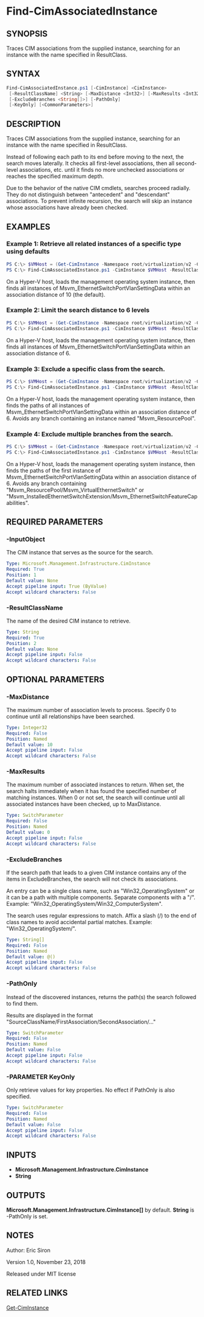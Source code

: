 # Find-CimAssociatedInstance

## SYNOPSIS

Traces CIM associations from the supplied instance, searching for an instance with the name specified in ResultClass.

## SYNTAX

```PowerShell
Find-CimAssociatedInstance.ps1 [-CimInstance] <CimInstance>
 [-ResultClassName] <String> [-MaxDistance <Int32>] [-MaxResults <Int32>]
 [-ExcludeBranches <String[]>] [-PathOnly]
 [-KeyOnly] [<CommonParameters>]
```

## DESCRIPTION

Traces CIM associations from the supplied instance, searching for an instance with the name specified in ResultClass.

Instead of following each path to its end before moving to the next, the search moves laterally. It checks all first-level associations, then all second-level associations, etc. until it finds no more unchecked associations or reaches the specified maximum depth.

Due to the behavior of the native CIM cmdlets, searches proceed radially. They do not distinguish between "antecedent" and "descendant" associations. To prevent infinite recursion, the search will skip an instance whose associations have already been checked.

## EXAMPLES

### Example 1: Retrieve all related instances of a specific type using defaults

```PowerShell
PS C:\> $VMHost = (Get-CimInstance -Namespace root/virtualization/v2 -ClassName Msvm_ComputerSystem)[0]
PS C:\> Find-CimAssociatedInstance.ps1 -CimInstance $VMHost -ResultClassName Msvm_EthernetSwitchPortVlanSettingData
```

On a Hyper-V host, loads the management operating system instance, then finds all instances of Msvm_EthernetSwitchPortVlanSettingData within an association distance of 10 (the default).

### Example 2: Limit the search distance to 6 levels

```PowerShell
PS C:\> $VMHost = (Get-CimInstance -Namespace root/virtualization/v2 -ClassName Msvm_ComputerSystem)[0]
PS C:\> Find-CimAssociatedInstance.ps1 -CimInstance $VMHost -ResultClassName Msvm_EthernetSwitchPortVlanSettingData -MaxDistance 6
```

On a Hyper-V host, loads the management operating system instance, then finds all instances of Msvm_EthernetSwitchPortVlanSettingData within an association distance of 6.

### Example 3: Exclude a specific class from the search.

```PowerShell
PS C:\> $VMHost = (Get-CimInstance -Namespace root/virtualization/v2 -ClassName Msvm_ComputerSystem)[0]
PS C:\> Find-CimAssociatedInstance.ps1 -CimInstance $VMHost -ResultClassName Msvm_EthernetSwitchPortVlanSettingData -MaxDistance 6 -ExcludeBranches 'Msvm_ResourcePool' -PathOnly
```

On a Hyper-V host, loads the management operating system instance, then finds the paths of all instances of Msvm_EthernetSwitchPortVlanSettingData within an association distance of 6. Avoids any branch containing an instance named "Msvm_ResourcePool".

### Example 4: Exclude multiple branches from the search.

```PowerShell
PS C:\> $VMHost = (Get-CimInstance -Namespace root/virtualization/v2 -ClassName Msvm_ComputerSystem)[0]
PS C:\> Find-CimAssociatedInstance.ps1 -CimInstance $VMHost -ResultClassName Msvm_EthernetSwitchPortVlanSettingData -MaxDistance 6 -ExcludeBranches 'Msvm_ResourcePool/Msvm_VirtualEthernetSwitch', 'Msvm_InstalledEthernetSwitchExtension/Msvm_EthernetSwitchFeatureCapabilities' -PathOnly -MaximumResults 1
```

On a Hyper-V host, loads the management operating system instance, then finds the paths of the first instance of Msvm_EthernetSwitchPortVlanSettingData within an association distance of 6. Avoids any branch containing "Msvm_ResourcePool/Msvm_VirtualEthernetSwitch" or "Msvm_InstalledEthernetSwitchExtension/Msvm_EthernetSwitchFeatureCapabilities".

## REQUIRED PARAMETERS

### -InputObject

The CIM instance that serves as the source for the search.

```yaml
Type: Microsoft.Management.Infrastructure.CimInstance
Required: True
Position: 1
Default value: None
Accept pipeline input: True (ByValue)
Accept wildcard characters: False
```

### -ResultClassName

The name of the desired CIM instance to retrieve.

```yaml
Type: String
Required: True
Position: 2
Default value: None
Accept pipeline input: False
Accept wildcard characters: False
```

## OPTIONAL PARAMETERS

### -MaxDistance

The maximum number of association levels to process.
Specify 0 to continue until all relationships have been searched.

```yaml
Type: Integer32
Required: False
Position: Named
Default value: 10
Accept pipeline input: False
Accept wildcard characters: False
```

### -MaxResults

The maximum number of associated instances to return.
When set, the search halts immediately when it has found the specified number of matching instances.
When 0 or not set, the search will continue until all associated instances have been checked, up to MaxDistance.

```yaml
Type: SwitchParameter
Required: False
Position: Named
Default value: 0
Accept pipeline input: False
Accept wildcard characters: False
```

### -ExcludeBranches

If the search path that leads to a given CIM instance contains any of the items in ExcludeBranches, the search will not check its associations.

An entry can be a single class name, such as "Win32_OperatingSystem" or it can be a path with multiple components. Separate components with a "/". Example: "Win32_OperatingSystem/Win32_ComputerSystem".

The search uses regular expressions to match. Affix a slash (/) to the end of class names to avoid accidental partial matches. Example: "Win32_OperatingSystem/".

```yaml
Type: String[]
Required: False
Position: Named
Default value: @()
Accept pipeline input: False
Accept wildcard characters: False
```

### -PathOnly

Instead of the discovered instances, returns the path(s) the search followed to find them.

Results are displayed in the format "SourceClassName/FirstAssociation/SecondAssociation/..."

```yaml
Type: SwitchParameter
Required: False
Position: Named
Default value: False
Accept pipeline input: False
Accept wildcard characters: False
```

### -PARAMETER KeyOnly

Only retrieve values for key properties. No effect if PathOnly is also specified.

```yaml
Type: SwitchParameter
Required: False
Position: Named
Default value: False
Accept pipeline input: False
Accept wildcard characters: False
```

## INPUTS

- **Microsoft.Management.Infrastructure.CimInstance**
- **String**

## OUTPUTS

**Microsoft.Management.Infrastructure.CimInstance[]** by default.
**String** is -PathOnly is set.

## NOTES

Author: Eric Siron

Version 1.0, November 23, 2018

Released under MIT license

## RELATED LINKS

[Get-CimInstance](https://docs.microsoft.com/en-us/powershell/module/cimcmdlets/get-ciminstance)